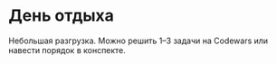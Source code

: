 # День отдыха

Небольшая разгрузка. Можно решить 1–3 задачи на Codewars или навести порядок в конспекте.